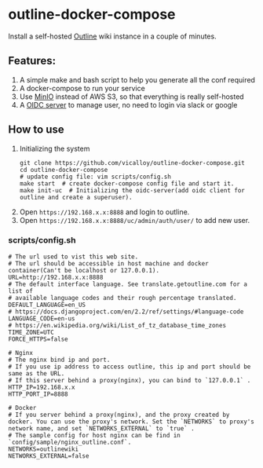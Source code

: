 # outline-docker-compose

Install a self-hosted [Outline](https://github.com/outline/outline) wiki instance in a couple of minutes.

## Features:

1. A simple make and bash script to help you generate all the conf required
1. A docker-compose to run your service
1. Use [MinIO](https://github.com/minio/minio) instead of AWS S3, so that everything is really self-hosted
1. A [OIDC server](https://github.com/vicalloy/oidc-server) to manage user, no need to login via slack or google

## How to use

1. Initializing the system
    ```
    git clone https://github.com/vicalloy/outline-docker-compose.git
    cd outline-docker-compose
    # update config file: vim scripts/config.sh
    make start  # create docker-compose config file and start it.
    make init-uc  # Initializing the oidc-server(add oidc client for outline and create a superuser).
    ```
1. Open `https://192.168.x.x:8888` and login to outline.
1. Open `https://192.168.x.x:8888/uc/admin/auth/user/` to add new user.

### scripts/config.sh

```
# The url used to vist this web site.
# The url should be accessible in host machine and docker container(Can't be localhost or 127.0.0.1).
URL=http://192.168.x.x:8888
# The default interface language. See translate.getoutline.com for a list of
# available language codes and their rough percentage translated.
DEFAULT_LANGUAGE=en_US
# https://docs.djangoproject.com/en/2.2/ref/settings/#language-code
LANGUAGE_CODE=en-us
# https://en.wikipedia.org/wiki/List_of_tz_database_time_zones
TIME_ZONE=UTC
FORCE_HTTPS=false

# Nginx
# The nginx bind ip and port.
# If you use ip address to access outline, this ip and port should be same as the URL.
# If this server behind a proxy(nginx), you can bind to `127.0.0.1` .
HTTP_IP=192.168.x.x
HTTP_PORT_IP=8888

# Docker
# If you server behind a proxy(nginx), and the proxy created by docker. You can use the proxy's network. Set the `NETWORKS` to proxy's network name, and set `NETWORKS_EXTERNAL` to `true` .
# The sample config for host nginx can be find in `config/sample/nginx_outline.conf`.
NETWORKS=outlinewiki
NETWORKS_EXTERNAL=false
```
